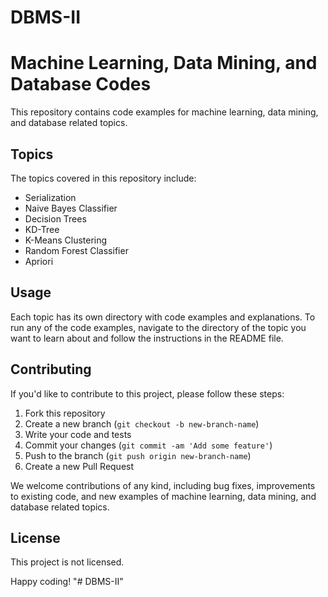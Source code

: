# DBMS-II

# Machine Learning, Data Mining, and Database Codes

This repository contains code examples for machine learning, data mining, and database related topics.

## Topics

The topics covered in this repository include:

- Serialization
- Naive Bayes Classifier
- Decision Trees
- KD-Tree
- K-Means Clustering
- Random Forest Classifier
- Apriori

## Usage

Each topic has its own directory with code examples and explanations. To run any of the code examples, navigate to the directory of the topic you want to learn about and follow the instructions in the README file.

## Contributing

If you'd like to contribute to this project, please follow these steps:

1. Fork this repository
2. Create a new branch (`git checkout -b new-branch-name`)
3. Write your code and tests
4. Commit your changes (`git commit -am 'Add some feature'`)
5. Push to the branch (`git push origin new-branch-name`)
6. Create a new Pull Request

We welcome contributions of any kind, including bug fixes, improvements to existing code, and new examples of machine learning, data mining, and database related topics.

## License

This project is not licensed.

Happy coding!
"# DBMS-II" 
